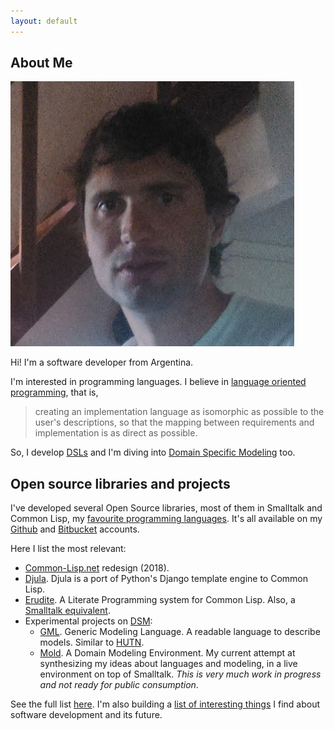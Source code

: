 ```yaml
---
layout: default
---
```


## About Me

<img class="profile-picture" src="face.png">

Hi! I'm a software developer from Argentina.

I'm interested in programming languages. I believe in [language oriented programming](https://en.wikipedia.org/wiki/Language-oriented_programming), that is, 
> creating an implementation language as isomorphic as possible to the user's descriptions, so that the mapping between requirements and implementation is as direct as possible.

So, I develop [DSLs](https://en.wikipedia.org/wiki/Domain-specific_language) and I'm diving into [Domain Specific Modeling](https://en.wikipedia.org/wiki/Domain-specific_modeling) too.

## Open source libraries and projects

I've developed several Open Source libraries, most of them in Smalltalk and Common Lisp, my [favourite programming languages](/favourite). It's all available on my [Github](https://github.com/mmontone) and [Bitbucket](https://bitbucket.org/mmontone) accounts.

Here I list the most relevant:

* [Common-Lisp.net](http://common-lisp.net) redesign (2018).
* [Djula](https://github.com/mmontone/djula). Djula is a port of Python's Django template engine to Common Lisp.
* [Erudite](https://github.com/mmontone/erudite). A Literate Programming system for Common Lisp. Also, a [Smalltalk equivalent](https://bitbucket.org/mmontone/cuis-smalltalk-erudite).
* Experimental projects on [DSM](https://en.wikipedia.org/wiki/Domain-specific_modeling):
   - [GML](https://bitbucket.org/mmontone/gml). Generic Modeling Language. A readable language to describe models. Similar to [HUTN](https://www.eclipse.org/epsilon/doc/hutn/).
   - [Mold](https://bitbucket.org/mmontone/mold). A Domain Modeling Environment. My current attempt at synthesizing my ideas about languages and modeling, in a live environment on top of Smalltalk. *This is very much work in progress and not ready for public consumption*.

See the full list [here](/software). I'm also building a [list of interesting things](/links) I find about software development and its future.
